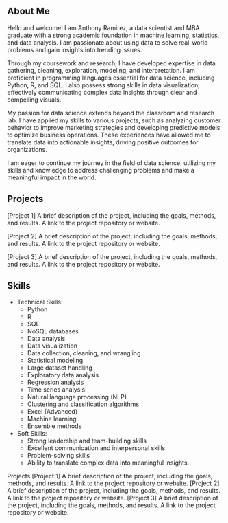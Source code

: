 ## About Me

Hello and welcome! I am Anthony Ramirez, a data scientist and MBA graduate with a strong academic foundation in machine learning, statistics, and data analysis. I am passionate about using data to solve real-world problems and gain insights into trending issues.

Through my coursework and research, I have developed expertise in data gathering, cleaning, exploration, modeling, and interpretation. I am proficient in programming languages essential for data science, including Python, R, and SQL. I also possess strong skills in data visualization, effectively communicating complex data insights through clear and compelling visuals.

My passion for data science extends beyond the classroom and research lab. I have applied my skills to various projects, such as analyzing customer behavior to improve marketing strategies and developing predictive models to optimize business operations. These experiences have allowed me to translate data into actionable insights, driving positive outcomes for organizations.

I am eager to continue my journey in the field of data science, utilizing my skills and knowledge to address challenging problems and make a meaningful impact in the world.


## Projects
[Project 1]
A brief description of the project, including the goals, methods, and results.
A link to the project repository or website.

[Project 2]
A brief description of the project, including the goals, methods, and results.
A link to the project repository or website.

[Project 3]
A brief description of the project, including the goals, methods, and results.
A link to the project repository or website.


## Skills
* Technical Skills:
    * Python
    * R
    * SQL
    * NoSQL databases
    * Data analysis
    * Data visualization
    * Data collection, cleaning, and wrangling
    * Statistical modeling
    * Large dataset handling
    * Exploratory data analysis
    * Regression analysis
    * Time series analysis
    * Natural language processing (NLP)
    * Clustering and classification algorithms
    * Excel (Advanced)
    * Machine learning
    * Ensemble methods
 * Soft Skills:
    * Strong leadership and team-building skills
    * Excellent communication and interpersonal skills
    * Problem-solving skills
    * Ability to translate complex data into meaningful insights.

Projects
[Project 1]
A brief description of the project, including the goals, methods, and results.
A link to the project repository or website.
[Project 2]
A brief description of the project, including the goals, methods, and results.
A link to the project repository or website.
[Project 3]
A brief description of the project, including the goals, methods, and results.
A link to the project repository or website.
